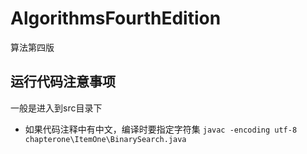 # AlgorithmsFourthEdition
算法第四版

## 运行代码注意事项
一般是进入到src目录下
* 如果代码注释中有中文，编译时要指定字符集 `javac -encoding utf-8 chapterone\ItemOne\BinarySearch.java`
